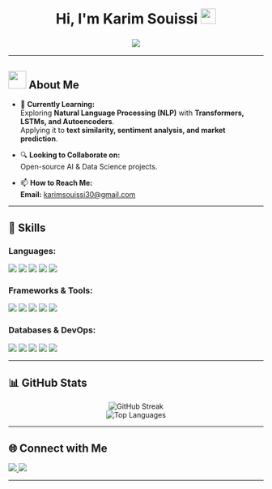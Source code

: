 <!-- Title Section with Waving Hand -->
<h1 align="center">
  Hi, I'm Karim Souissi <img src="https://media.giphy.com/media/hvRJCLFzcasrR4ia7z/giphy.gif" width="30px">
</h1>

<!-- Animated Subtitle -->
<h3 align="center">
  <img src="https://readme-typing-svg.herokuapp.com?font=Ubuntu&color=%2336BCF7&size=24&center=true&vCenter=true&width=500&lines=A+Passionate+Data+Scientist;AI+Enthusiast;Machine+Learning+Practitioner" />
</h3>

---

<!-- About Me Section -->
## <img src="https://img.icons8.com/color/48/000000/user-male-circle.png" width="35px"/> About Me  

- 🌱 **Currently Learning:**  
  Exploring **Natural Language Processing (NLP)** with **Transformers, LSTMs, and Autoencoders**.  
  Applying it to **text similarity, sentiment analysis, and market prediction**.

- 🔍 **Looking to Collaborate on:**  
  Open-source AI & Data Science projects.

- 📫 **How to Reach Me:**  
  **Email:** [karimsouissi30@gmail.com](mailto:karimsouissi30@gmail.com)

---

<!-- Skills Section -->
## 🚀 Skills  

### **Languages:**  
<p align="left">
  <img src="https://img.shields.io/badge/C%2B%2B-00599C?style=for-the-badge&logo=c%2B%2B&logoColor=white" />
  <img src="https://img.shields.io/badge/Python-3776AB?style=for-the-badge&logo=python&logoColor=white" />
  <img src="https://img.shields.io/badge/Java-F89820?style=for-the-badge&logo=openjdk&logoColor=white" />
  <img src="https://img.shields.io/badge/Scala-DE2F2F?style=for-the-badge&logo=scala&logoColor=white" />
  <img src="https://img.shields.io/badge/JavaScript-F7DF1E?style=for-the-badge&logo=javascript&logoColor=black" />
</p>

### **Frameworks & Tools:**  
<p align="left">
  <img src="https://img.shields.io/badge/TensorFlow-FF6F00?style=for-the-badge&logo=tensorflow&logoColor=white" />
  <img src="https://img.shields.io/badge/PyTorch-EE4C2C?style=for-the-badge&logo=pytorch&logoColor=white" />
  <img src="https://img.shields.io/badge/Scikit--learn-F7931E?style=for-the-badge&logo=scikit-learn&logoColor=white" />
  <img src="https://img.shields.io/badge/Pandas-150458?style=for-the-badge&logo=pandas&logoColor=white" />
  <img src="https://img.shields.io/badge/Seaborn-0769AD?style=for-the-badge&logo=seaborn&logoColor=white" />
</p>

### **Databases & DevOps:**  
<p align="left">
  <img src="https://img.shields.io/badge/MySQL-4479A1?style=for-the-badge&logo=mysql&logoColor=white" />
  <img src="https://img.shields.io/badge/MongoDB-47A248?style=for-the-badge&logo=mongodb&logoColor=white" />
  <img src="https://img.shields.io/badge/Linux-FCC624?style=for-the-badge&logo=linux&logoColor=black" />
  <img src="https://img.shields.io/badge/Git-F05032?style=for-the-badge&logo=git&logoColor=white" />
  <img src="https://img.shields.io/badge/GitHub-181717?style=for-the-badge&logo=github&logoColor=white" />
</p>

---

<!-- GitHub Stats Section -->
## 📊 GitHub Stats  
<p align="center">
  <img src="https://github-readme-streak-stats.herokuapp.com/?user=karim12348585&theme=dark" alt="GitHub Streak" />
  <br>
  <img src="https://github-readme-stats.vercel.app/api/top-langs?username=karim12348585&show_icons=true&locale=en&layout=compact&theme=dark" alt="Top Languages" />
</p>

---

<!-- Connect with Me Section -->
## 🌐 Connect with Me  
<p align="left">
  <a href="https://www.linkedin.com/in/karim-souissi-867694284/" target="_blank">
    <img src="https://img.shields.io/badge/LinkedIn-0077B5?style=for-the-badge&logo=linkedin&logoColor=white" />
  </a>
  <a href="https://www.facebook.com/souissi.karim.3" target="_blank">
    <img src="https://img.shields.io/badge/Facebook-1877F2?style=for-the-badge&logo=facebook&logoColor=white" />
  </a>
</p>

---

